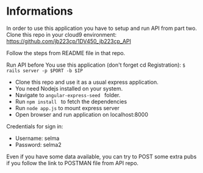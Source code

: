 # Informations

In order to use this application you have to setup and run API from part two.
Clone this repo in your cloud9 environment:
https://github.com/jb223cp/1DV450_jb223cp_API

Follow the steps from README file in that repo.

Run API before You use this application (don't forget cd Registration):
`$ rails server -p $PORT -b $IP`

- Clone this repo and use it as a usual express application.
- You need Nodejs installed on your system.
- Navigate to `angular-express-seed ` folder.
- Run `npm install ` to fetch the dependencies
- Run `node app.js` to mount express server
- Open browser and run application on localhost:8000

Credentials for sign in:
- Username: selma
- Password: selma2

Even if you have some data available, you can try to POST some extra pubs if you follow the link to POSTMAN file from API repo.

